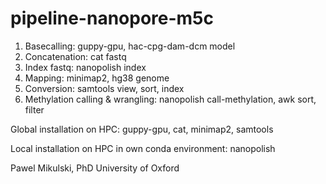 # pipeline-nanopore-m5c

1. Basecalling: guppy-gpu, hac-cpg-dam-dcm model
2. Concatenation: cat fastq
3. Index fastq: nanopolish index
4. Mapping: minimap2, hg38 genome
5. Conversion: samtools view, sort, index
6. Methylation calling & wrangling: nanopolish call-methylation, awk sort, filter

Global installation on HPC: guppy-gpu, cat, minimap2, samtools

Local installation on HPC in own conda environment: nanopolish

Pawel Mikulski, PhD
University of Oxford
